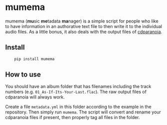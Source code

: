 # mumema

mumema (**mu**sic **me**tadata **ma**nager) is a simple script for people who like to have information in an authorative text file to then write it to the individual audio files. As a little bonus, it also deals with the output files of [cdparanoia](https://xiph.org/paranoia/).

## Install

```sh
	pip install mumema
```

## How to use

You should have an album folder that has filenames including the track numbers (e.g. `01_As-If-Its-Your-Last.flac`). The raw output files of cdparanoia will always work.

Create a file `metadata.yml` in this folder according to the example in the repository. Then simply run `mumema`. The script will convert and rename your cdparanoia files if present, then properly tag all files in the folder.
